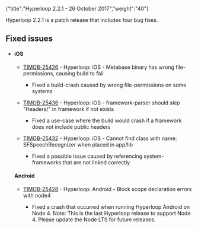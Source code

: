{"title":"Hyperloop 2.2.1 - 26 October 2017","weight":"40"} 

Hyperloop 2.2.1 is a patch release that includes four bug fixes.

## Fixed issues

*   #### iOS
    
    *   [TIMOB-25426](https://jira.appcelerator.org/browse/TIMOB-25426) - Hyperloop: iOS - Metabase binary has wrong file-permissions, causing build to fail
        
        *   Fixed a build-crash caused by wrong file-permissions on some systems
            
    *   [TIMOB-25436](https://jira.appcelerator.org/browse/TIMOB-25436) - Hyperloop: iOS - framework-parser should skip "Headers/" in framework if not exists
        
        *   Fixed a use-case where the build would crash if a framework does not include public headers
            
    *   [TIMOB-25432](https://jira.appcelerator.org/browse/TIMOB-25432) - Hyperloop: iOS - Cannot find class with name: SFSpeechRecognizer when placed in app/lib
        
        *   Fixed a possible issue caused by referencing system-frameworks that are not linked correctly
            
    
    #### Android
    
    *   [TIMOB-25428](https://jira.appcelerator.org/browse/TIMOB-25428) - Hyperloop: Android - Block scope declaration errors with node4
        
        *   Fixed a crash that occurred when running Hyperloop Android on Node 4. Note: This is the last Hyperloop release to support Node 4. Please update the Node LTS for future releases.